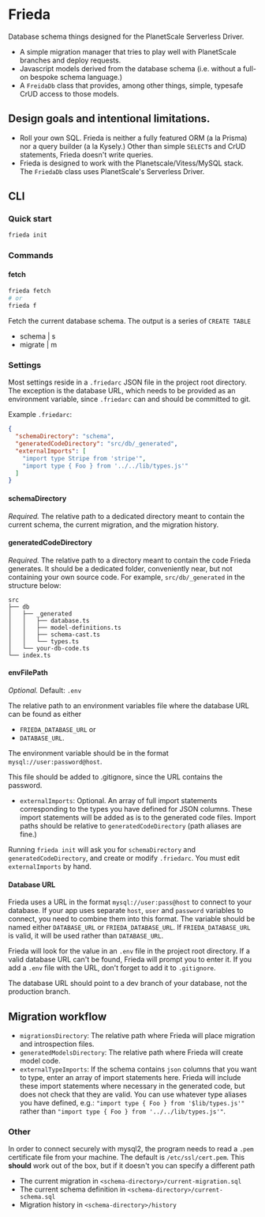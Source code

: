 # Frieda
Database schema things designed for the PlanetScale Serverless Driver.

- A simple migration manager that tries to play well with PlanetScale branches and deploy requests.
- Javascript models derived from the database schema (i.e. without a full-on bespoke schema language.)
- A `FreidaDb` class that provides, among other things, simple, typesafe CrUD access to those models.


## Design goals and intentional limitations.

- Roll your own SQL. Frieda is neither a fully featured ORM (a la Prisma) nor a query builder (a la Kysely.) Other than simple `SELECT`s and CrUD statements, Frieda doesn't write queries.
- Frieda is designed to work with the Planetscale/Vitess/MySQL stack. The `FriedaDb` class uses PlanetScale's Serverless Driver.


## CLI

### Quick start

```bash
frieda init
```

### Commands

#### fetch
```bash
frieda fetch
# or
frieda f
```
Fetch the current database schema. The output is a series of `CREATE TABLE`

- schema | s
- migrate | m



### Settings

Most settings reside in a `.friedarc` JSON file in the project root directory. The exception is the database URL, which needs to be provided as an environment variable, since `.friedarc` can and should be committed to git. 

Example `.friedarc`:

```json
{
  "schemaDirectory": "schema",
  "generatedCodeDirectory": "src/db/_generated",
  "externalImports": [
    "import type Stripe from 'stripe'",
    "import type { Foo } from '../../lib/types.js'"
  ]
}
```

#### schemaDirectory

_Required._ The relative path to a dedicated directory meant to contain the current schema, the current migration, and the migration history. 

#### generatedCodeDirectory
_Required._ The relative path to a directory meant to contain the code Frieda generates. It should be a dedicated folder, conveniently near, but not containing your own source code. For example, `src/db/_generated` in the structure below:

```
src
├── db
│   ├── _generated
│   │   ├── database.ts
│   │   ├── model-definitions.ts
│   │   ├── schema-cast.ts
│   │   └── types.ts
│   └── your-db-code.ts
└── index.ts
```

#### envFilePath
_Optional._ Default: `.env`

The relative path to an environment variables file where the database URL can be found as either
 - `FRIEDA_DATABASE_URL` or 
 - `DATABASE_URL`. 
 
 The environment variable should be in the format `mysql://user:password@host`.

This file should be added to .gitignore, since the URL contains the password.

- `externalImports`: Optional. An array of full import statements corresponding to the types you have defined for JSON columns. These import statements will be added as is to the generated code files. Import paths should be relative to `generatedCodeDirectory` (path aliases are fine.)

Running `frieda init` will ask you for `schemaDirectory` and `generatedCodeDirectory`, and create or modify  `.friedarc`. You must edit `externalImports` by hand.

#### Database URL 

Frieda uses a URL in the format  `mysql://user:pass@host` to connect to your database. If your app uses separate `host`, `user` and `password` variables to connect, you need to combine them into this format. The variable should be named either `DATABASE_URL` or `FRIEDA_DATABASE_URL`. If `FRIEDA_DATABASE_URL` is valid, it will be used rather than `DATABASE_URL`.

Frieda will look for the value in an `.env` file in the project root directory. If a valid database URL can't be found, Frieda will prompt you to enter it. If you add a `.env` file with the URL, don't forget to add it to `.gitignore`.

The database URL should point to a dev branch of your database, not the production branch.




## Migration workflow

- `migrationsDirectory`: The relative path where Frieda will place migration and introspection files.
- `generatedModelsDirectory`: The relative path where Frieda will create model code.
- `externalTypeImports`: If the schema contains `json` columns that you want to type, enter an array of import statements here. Frieda will include these import statements where necessary in the generated code, but does not check that they are valid. You can use whatever type aliases you have defined, e.g.: `"import type { Foo } from '$lib/types.js'"` rather than `"import type { Foo } from '../../lib/types.js'"`.


### Other

In order to connect securely with mysql2, the program needs to read a `.pem` certificate file from your machine. 
The default is `/etc/ssl/cert.pem`. This **should** work out of the box, but if it doesn't you can specify a different path


- The current migration in `<schema-directory>/current-migration.sql`
- The current schema definition in `<schema-directory>/current-schema.sql`
- Migration history in `<schema-directory>/history`